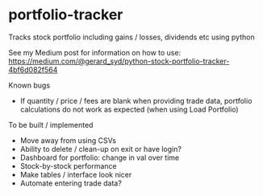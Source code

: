 # portfolio-tracker
Tracks stock portfolio including gains / losses, dividends etc using python 

See my Medium post for information on how to use:
https://medium.com/@gerard_syd/python-stock-portfolio-tracker-4bf6d082f564

Known bugs
- If quantity / price / fees are blank when providing trade data, portfolio calculations do not work as expected (when using Load Portfolio)

To be built / implemented
- Move away from using CSVs 
- Ability to delete / clean-up on exit or have login?
- Dashboard for portfolio: change in val over time
- Stock-by-stock performance 
- Make tables / interface look nicer
- Automate entering trade data? 